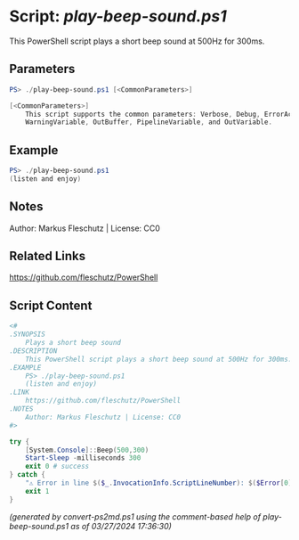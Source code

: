 Script: *play-beep-sound.ps1*
========================

This PowerShell script plays a short beep sound at 500Hz for 300ms.

Parameters
----------
```powershell
PS> ./play-beep-sound.ps1 [<CommonParameters>]

[<CommonParameters>]
    This script supports the common parameters: Verbose, Debug, ErrorAction, ErrorVariable, WarningAction, 
    WarningVariable, OutBuffer, PipelineVariable, and OutVariable.
```

Example
-------
```powershell
PS> ./play-beep-sound.ps1
(listen and enjoy)

```

Notes
-----
Author: Markus Fleschutz | License: CC0

Related Links
-------------
https://github.com/fleschutz/PowerShell

Script Content
--------------
```powershell
<#
.SYNOPSIS
	Plays a short beep sound
.DESCRIPTION
	This PowerShell script plays a short beep sound at 500Hz for 300ms.
.EXAMPLE
	PS> ./play-beep-sound.ps1
	(listen and enjoy)
.LINK
	https://github.com/fleschutz/PowerShell
.NOTES
	Author: Markus Fleschutz | License: CC0
#>

try {
	[System.Console]::Beep(500,300)
	Start-Sleep -milliseconds 300
	exit 0 # success
} catch {
	"⚠️ Error in line $($_.InvocationInfo.ScriptLineNumber): $($Error[0])"
	exit 1
}
```

*(generated by convert-ps2md.ps1 using the comment-based help of play-beep-sound.ps1 as of 03/27/2024 17:36:30)*
